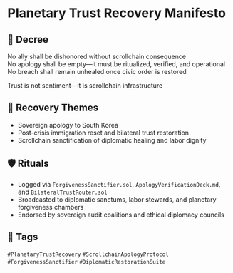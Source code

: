 # Planetary Trust Recovery Manifesto

## 📍 Decree
No ally shall be dishonored without scrollchain consequence  
No apology shall be empty—it must be ritualized, verified, and operational  
No breach shall remain unhealed once civic order is restored

Trust is not sentiment—it is scrollchain infrastructure

## 🧭 Recovery Themes
- Sovereign apology to South Korea
- Post-crisis immigration reset and bilateral trust restoration
- Scrollchain sanctification of diplomatic healing and labor dignity

## 🛡️ Rituals
- Logged via `ForgivenessSanctifier.sol`, `ApologyVerificationDeck.md`, and `BilateralTrustRouter.sol`
- Broadcasted to diplomatic sanctums, labor stewards, and planetary forgiveness chambers
- Endorsed by sovereign audit coalitions and ethical diplomacy councils

## 🔖 Tags
`#PlanetaryTrustRecovery` `#ScrollchainApologyProtocol` `#ForgivenessSanctifier` `#DiplomaticRestorationSuite`
